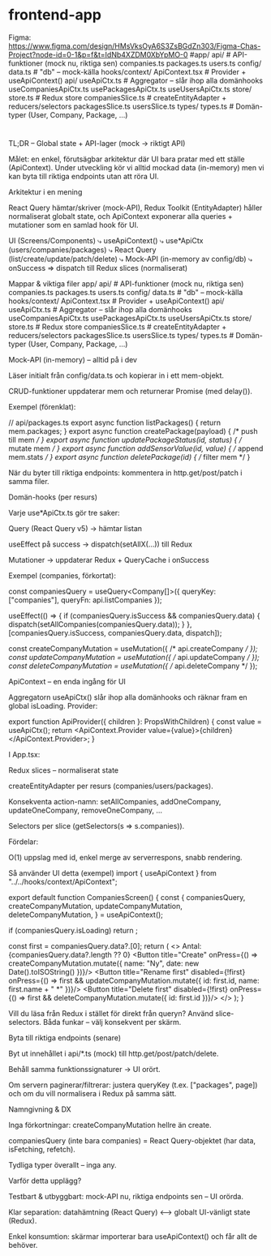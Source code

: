 # frontend-app


Figma: https://www.figma.com/design/HMsVksOyA6S3ZsBGdZn303/Figma-Chas-Project?node-id=0-1&p=f&t=IdNb4XZDM0XbYpMO-0
#app/
  api/                 # API-funktioner (mock nu, riktiga sen)
    companies.ts
    packages.ts
    users.ts
  config/
    data.ts            # "db" – mock-källa
  hooks/context/
    ApiContext.tsx     # Provider + useApiContext()
    api/
      useApiCtx.ts     # Aggregator – slår ihop alla domänhooks
      useCompaniesApiCtx.ts
      usePackagesApiCtx.ts
      useUsersApiCtx.ts
  store/
    store.ts           # Redux store
    companiesSlice.ts  # createEntityAdapter + reducers/selectors
    packagesSlice.ts
    usersSlice.ts
  types/
    types.ts           # Domän-typer (User, Company, Package, ...)
#
TL;DR – Global state + API-lager (mock → riktigt API)

Målet: en enkel, förutsägbar arkitektur där UI bara pratar med ett ställe (ApiContext).
Under utveckling kör vi alltid mockad data (in-memory) men vi kan byta till riktiga endpoints utan att röra UI.

Arkitektur i en mening

React Query hämtar/skriv­er (mock-API), Redux Toolkit (EntityAdapter) håller normaliserat globalt state, och ApiContext exponerar alla queries + mutationer som en samlad hook för UI.

UI (Screens/Components)
   ⤷ useApiContext()
       ⤷ use*ApiCtx (users/companies/packages)
           ⤷ React Query (list/create/update/patch/delete)
               ⤷ Mock-API (in-memory av config/db)
           ⤷ onSuccess ⇒ dispatch till Redux slices (normaliserat)

Mappar & viktiga filer
app/
  api/                 # API-funktioner (mock nu, riktiga sen)
    companies.ts
    packages.ts
    users.ts
  config/
    data.ts            # "db" – mock-källa
  hooks/context/
    ApiContext.tsx     # Provider + useApiContext()
    api/
      useApiCtx.ts     # Aggregator – slår ihop alla domänhooks
      useCompaniesApiCtx.ts
      usePackagesApiCtx.ts
      useUsersApiCtx.ts
  store/
    store.ts           # Redux store
    companiesSlice.ts  # createEntityAdapter + reducers/selectors
    packagesSlice.ts
    usersSlice.ts
  types/
    types.ts           # Domän-typer (User, Company, Package, ...)

Mock-API (in-memory) – alltid på i dev

Läser initialt från config/data.ts och kopierar in i ett mem-objekt.

CRUD-funktioner uppdaterar mem och returnerar Promise (med delay()).

Exempel (förenklat):

// api/packages.ts
export async function listPackages() { return mem.packages; }
export async function createPackage(payload) { /* push till mem */ }
export async function updatePackageStatus(id, status) { /* mutate mem */ }
export async function addSensorValue(id, value) { /* append mem.stats */ }
export async function deletePackage(id) { /* filter mem */ }


När du byter till riktiga endpoints: kommentera in http.get/post/patch i samma filer.

Domän-hooks (per resurs)

Varje use*ApiCtx.ts gör tre saker:

Query (React Query v5) → hämtar listan

useEffect på success → dispatch(setAllX(...)) till Redux

Mutationer → uppdaterar Redux + QueryCache i onSuccess

Exempel (companies, förkortat):

const companiesQuery = useQuery<Company[]>({ queryKey: ["companies"], queryFn: api.listCompanies });

useEffect(() => {
  if (companiesQuery.isSuccess && companiesQuery.data) {
    dispatch(setAllCompanies(companiesQuery.data));
  }
}, [companiesQuery.isSuccess, companiesQuery.data, dispatch]);

const createCompanyMutation = useMutation({ /* api.createCompany */ });
const updateCompanyMutation = useMutation({ /* api.updateCompany */ });
const deleteCompanyMutation = useMutation({ /* api.deleteCompany */ });

ApiContext – en enda ingång för UI

Aggregatorn useApiCtx() slår ihop alla domänhooks och räknar fram en global isLoading.
Provider:

export function ApiProvider({ children }: PropsWithChildren) {
  const value = useApiCtx();
  return <ApiContext.Provider value={value}>{children}</ApiContext.Provider>;
}


I App.tsx:

<Provider store={store}>
  <QueryClientProvider client={queryClient}>
    <ApiProvider>
      <AppNavigator />
    </ApiProvider>
  </QueryClientProvider>
</Provider>

Redux slices – normaliserat state

createEntityAdapter per resurs (companies/users/packages).

Konsekventa action-namn: setAllCompanies, addOneCompany, updateOneCompany, removeOneCompany, …

Selectors per slice (getSelectors<RootState>(s => s.companies)).

Fördelar:

O(1) uppslag med id, enkel merge av serverrespons, snabb rendering.

Så använder UI detta (exempel)
import { useApiContext } from "../../hooks/context/ApiContext";

export default function CompaniesScreen() {
  const {
    companiesQuery,
    createCompanyMutation,
    updateCompanyMutation,
    deleteCompanyMutation,
  } = useApiContext();

  if (companiesQuery.isLoading) return <Spinner />;

  const first = companiesQuery.data?.[0];
  return (
    <>
      <Text>Antal: {companiesQuery.data?.length ?? 0}</Text>
      <Button title="Create" onPress={() => createCompanyMutation.mutate({ name: "Ny", date: new Date().toISOString() })}/>
      <Button title="Rename first" disabled={!first} onPress={() => first && updateCompanyMutation.mutate({ id: first.id, name: first.name + " *" })}/>
      <Button title="Delete first" disabled={!first} onPress={() => first && deleteCompanyMutation.mutate({ id: first.id })}/>
    </>
  );
}


Vill du läsa från Redux i stället för direkt från queryn? Använd slice-selectors. Båda funkar – välj konsekvent per skärm.

Byta till riktiga endpoints (senare)

Byt ut innehållet i api/*.ts (mock) till http.get/post/patch/delete.

Behåll samma funktionssignaturer → UI orört.

Om servern paginerar/filtrerar: justera queryKey (t.ex. ["packages", page]) och om du vill normalisera i Redux på samma sätt.

Namngivning & DX

Inga förkortningar: createCompanyMutation hellre än create.

companiesQuery (inte bara companies) = React Query-objektet (har data, isFetching, refetch).

Tydliga typer överallt – inga any.

Varför detta upplägg?

Testbart & utbyggbart: mock-API nu, riktiga endpoints sen – UI orörda.

Klar separation: datahämtning (React Query) ⟷ globalt UI-vänligt state (Redux).

Enkel konsumtion: skärmar importerar bara useApiContext() och får allt de behöver.
